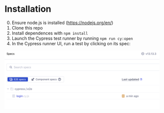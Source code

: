 # Installation 

0. Ensure node.js is installed (https://nodejs.org/en/)
1. Clone this repo
2. Install dependences with ```npm install```
3. Launch the Cypress test runner by running ```npm run cy:open```
4. In the Cypress runner UI, run a test by clicking on its spec:

![Specs view with login spec in the list](assets/spec_view.png)
